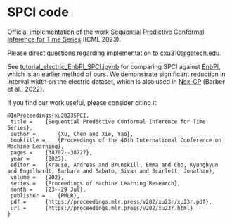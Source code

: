 # SPCI code
 Official implementation of the work [Sequential Predictive Conformal Inference for Time Series](https://openreview.net/forum?id=jJeY7w8YRz) (ICML 2023). 
 
 Please direct questions regarding implementation to cxu310@gatech.edu.
 
 See [tutorial_electric_EnbPI_SPCI.ipynb](https://github.com/hamrel-cxu/SPCI-code/blob/main/tutorial_electric_EnbPI_SPCI.ipynb) for comparing SPCI against [EnbPI](https://ieeexplore.ieee.org/abstract/document/10121511), which is an earlier method of ours. We demonstrate significant reduction in interval width on the electric dataset, which is also used in [Nex-CP](https://arxiv.org/abs/2202.13415) (Barber et al., 2022).
 
 If you find our work useful, please consider citing it.
 ```
@InProceedings{xu2023SPCI,
  title = 	 {Sequential Predictive Conformal Inference for Time Series},
  author =       {Xu, Chen and Xie, Yao},
  booktitle = 	 {Proceedings of the 40th International Conference on Machine Learning},
  pages = 	 {38707--38727},
  year = 	 {2023},
  editor = 	 {Krause, Andreas and Brunskill, Emma and Cho, Kyunghyun and Engelhardt, Barbara and Sabato, Sivan and Scarlett, Jonathan},
  volume = 	 {202},
  series = 	 {Proceedings of Machine Learning Research},
  month = 	 {23--29 Jul},
  publisher =    {PMLR},
  pdf = 	 {https://proceedings.mlr.press/v202/xu23r/xu23r.pdf},
  url = 	 {https://proceedings.mlr.press/v202/xu23r.html}
}
 ```
